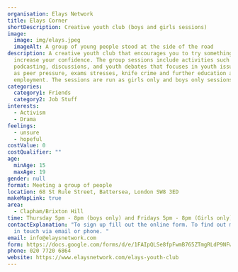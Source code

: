 ```yaml
---
organisation: Elays Network
title: Elays Corner
shortDescription: Creative youth club (boys and girls sessions)
image:
  image: img/elays.jpeg
  imageAlt: A group of young people stood at the side of the road
description: A creative youth club that encourages you to try something new and
  increase your confidence. The group sessions include activities such as
  podcasting, discussions, and youth debates that focuses in youth issues; such
  as peer pressure, exams stresses, knife crime and further education and
  employment. The sessions are run as girls only and boys only sessions.
categories:
  category1: Friends
  category2: Job Stuff
interests:
  - Activism
  - Drama
feelings:
  - unsure
  - hopeful
costValue: 0
costQualifier: ""
age:
  minAge: 15
  maxAge: 19
gender: null
format: Meeting a group of people
location: 68 St Rule Street, Battersea, London SW8 3ED
makeMapLink: true
area:
  - Clapham/Brixton Hill
time: Thursday 5pm - 8pm (boys only) and Fridays 5pm - 8pm (Girls only)
contactExplanation: "To sign up fill out the online form. To find out more, get
  in touch via email or phone. "
email: info@elaysnetwork.com
form: https://docs.google.com/forms/d/e/1FAIpQLSe8fpFwmB765ZTmgRLdP9NFwB4MuCau85hb9v0GBIeJ0M_0Xg/viewform
phone: 020 7720 6864
website: https://www.elaysnetwork.com/elays-youth-club
---
```

